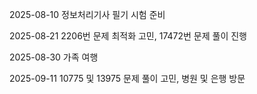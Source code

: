 2025-08-10
정보처리기사 필기 시험 준비

2025-08-21
2206번 문제 최적화 고민, 17472번 문제 풀이 진행

2025-08-30
가족 여행

2025-09-11
10775 및 13975 문제 풀이 고민, 병원 및 은행 방문